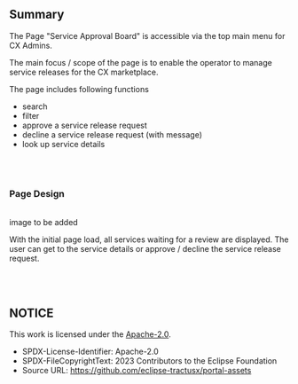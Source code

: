## Summary

The Page "Service Approval Board" is accessible via the top main menu for CX Admins.

The main focus / scope of the page is to enable the operator to manage service releases for the CX marketplace.

The page includes following functions

- search
- filter
- approve a service release request
- decline a service release request (with message)
- look up service details

<br>
<br>

### Page Design

<br>
image to be added
<br>

With the initial page load, all services waiting for a review are displayed.
The user can get to the service details or approve / decline the service release request.

<br>
<br>

## NOTICE

This work is licensed under the [Apache-2.0](https://www.apache.org/licenses/LICENSE-2.0).

- SPDX-License-Identifier: Apache-2.0
- SPDX-FileCopyrightText: 2023 Contributors to the Eclipse Foundation
- Source URL: https://github.com/eclipse-tractusx/portal-assets
